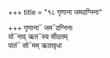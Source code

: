+++
title = "१८ गृणाना जमदग्निना"

+++
गृणाना᳓ जम᳓दग्निना  
यो᳓नाव् ऋत᳓स्य सीदतम्  
पातं᳓ सो᳓मम् ऋतावृधा